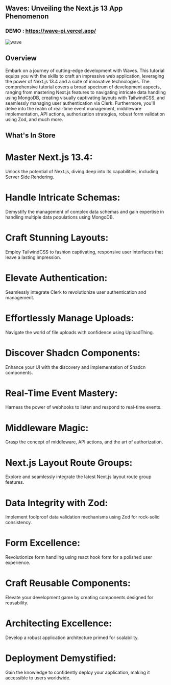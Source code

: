 ## Waves: Unveiling the Next.js 13 App Phenomenon
### DEMO : https://wave-pi.vercel.app/
![wave](https://github.com/MohamedBoukthir/Wave/assets/124532428/999fc90d-9037-403c-90dc-ee8e57302914)

## Overview
Embark on a journey of cutting-edge development with Waves. This tutorial equips you with the skills to craft an impressive web application, leveraging the power of Next.js 13.4 and a suite of innovative technologies. The comprehensive tutorial covers a broad spectrum of development aspects, ranging from mastering Next.js features to navigating intricate data handling using MongoDB, creating visually captivating layouts with TailwindCSS, and seamlessly managing user authentication via Clerk. Furthermore, you'll delve into the realm of real-time event management, middleware implementation, API actions, authorization strategies, robust form validation using Zod, and much more.

## What's In Store

# Master Next.js 13.4:
Unlock the potential of Next.js, diving deep into its capabilities, including Server Side Rendering.
# Handle Intricate Schemas:
Demystify the management of complex data schemas and gain expertise in handling multiple data populations using MongoDB.
# Craft Stunning Layouts:
Employ TailwindCSS to fashion captivating, responsive user interfaces that leave a lasting impression.
# Elevate Authentication:
Seamlessly integrate Clerk to revolutionize user authentication and management.
# Effortlessly Manage Uploads:
Navigate the world of file uploads with confidence using UploadThing.
# Discover Shadcn Components:
Enhance your UI with the discovery and implementation of Shadcn components.
# Real-Time Event Mastery:
Harness the power of webhooks to listen and respond to real-time events.
# Middleware Magic:
Grasp the concept of middleware, API actions, and the art of authorization.
# Next.js Layout Route Groups:
Explore and seamlessly integrate the latest Next.js layout route group features.
# Data Integrity with Zod:
Implement foolproof data validation mechanisms using Zod for rock-solid consistency.
# Form Excellence:
Revolutionize form handling using react hook form for a polished user experience.
# Craft Reusable Components:
Elevate your development game by creating components designed for reusability.
# Architecting Excellence:
Develop a robust application architecture primed for scalability.
# Deployment Demystified:
Gain the knowledge to confidently deploy your application, making it accessible to users worldwide.
